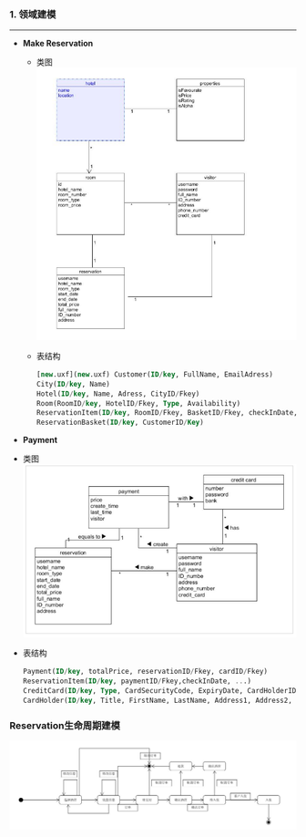 ### 1. 领域建模

------

- **Make Reservation**

  - 类图
    ![](https://github.com/qw1998/xitongfenxi/blob/master/pic/6_2.jpg)
    

  - 表结构

    ```sql
    [new.uxf](new.uxf) Customer(ID/key, FullName, EmailAdress)
    City(ID/key, Name)
    Hotel(ID/key, Name, Adress, CityID/Fkey)
    Room(RoomID/key, HotelID/Fkey, Type, Availability)
    ReservationItem(ID/key, RoomID/Fkey, BasketID/Fkey, checkInDate, checkOutDate, NumberOfAdults, NumberOfChildren, Price, IsSmoking)
    ReservationBasket(ID/key, CustomerID/Key)
    ```

-  **Payment**

  - 类图
    ![](https://github.com/qw1998/xitongfenxi/blob/master/pic/6_3.jpg)
    

  - 表结构

    ```sql
    Payment(ID/key, totalPrice, reservationID/Fkey, cardID/Fkey)
    ReservationItem(ID/key, paymentID/Fkey,checkInDate, ...)
    CreditCard(ID/key, Type, CardSecurityCode, ExpiryDate, CardHolderID/Fkey)
    CardHolder(ID/key, Title, FirstName, LastName, Address1, Address2, City, CountyOrState, Country, Postcode, DaytimeTelephone, EveningTelephone)
    ```

### Reservation生命周期建模

![](https://github.com/qw1998/xitongfenxi/blob/master/pic/6_1.jpg)
